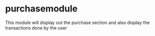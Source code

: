 # purchasemodule

This module will display out the purchase section and also display the transactions done by the user
